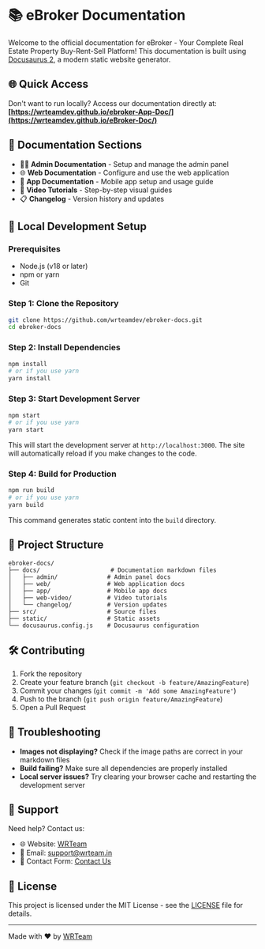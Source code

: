 # 📚 eBroker Documentation

Welcome to the official documentation for eBroker - Your Complete Real Estate Property Buy-Rent-Sell Platform! This documentation is built using [Docusaurus 2](https://docusaurus.io/), a modern static website generator.

## 🌐 Quick Access

Don't want to run locally? Access our documentation directly at:
**[https://wrteamdev.github.io/ebroker-App-Doc/](https://wrteamdev.github.io/eBroker-Doc/)**

## 📑 Documentation Sections

- 👨‍💼 **Admin Documentation** - Setup and manage the admin panel
- 🌐 **Web Documentation** - Configure and use the web application
- 📱 **App Documentation** - Mobile app setup and usage guide
- 🎥 **Video Tutorials** - Step-by-step visual guides
- 📋 **Changelog** - Version history and updates

## 🚀 Local Development Setup

### Prerequisites

- Node.js (v18 or later)
- npm or yarn
- Git

### Step 1: Clone the Repository

```bash
git clone https://github.com/wrteamdev/ebroker-docs.git
cd ebroker-docs
```

### Step 2: Install Dependencies

```bash
npm install
# or if you use yarn
yarn install
```

### Step 3: Start Development Server

```bash
npm start
# or if you use yarn
yarn start
```

This will start the development server at `http://localhost:3000`. The site will automatically reload if you make changes to the code.

### Step 4: Build for Production

```bash
npm run build
# or if you use yarn
yarn build
```

This command generates static content into the `build` directory.

## 📁 Project Structure

```
ebroker-docs/
├── docs/                    # Documentation markdown files
│   ├── admin/              # Admin panel docs
│   ├── web/                # Web application docs
│   ├── app/                # Mobile app docs
│   ├── web-video/          # Video tutorials
│   └── changelog/          # Version updates
├── src/                    # Source files
├── static/                 # Static assets
└── docusaurus.config.js    # Docusaurus configuration
```

## 🛠️ Contributing

1. Fork the repository
2. Create your feature branch (`git checkout -b feature/AmazingFeature`)
3. Commit your changes (`git commit -m 'Add some AmazingFeature'`)
4. Push to the branch (`git push origin feature/AmazingFeature`)
5. Open a Pull Request

## 🔧 Troubleshooting

- **Images not displaying?** Check if the image paths are correct in your markdown files
- **Build failing?** Make sure all dependencies are properly installed
- **Local server issues?** Try clearing your browser cache and restarting the development server

## 🤝 Support

Need help? Contact us:
- 🌐 Website: [WRTeam](https://wrteam.in/)
- 📧 Email: [support@wrteam.in](mailto:support@wrteam.in)
- 💬 Contact Form: [Contact Us](https://wrteam.in/contact-us/)

## 📄 License

This project is licensed under the MIT License - see the [LICENSE](LICENSE) file for details.

---

Made with ❤️ by [WRTeam](https://wrteam.in/)
